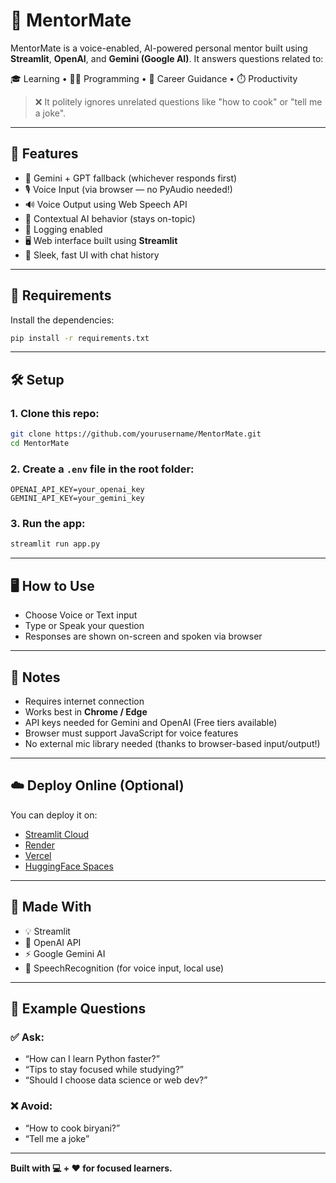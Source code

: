 # 🤖 MentorMate

MentorMate is a voice-enabled, AI-powered personal mentor built using **Streamlit**, **OpenAI**, and **Gemini (Google AI)**. It answers questions related to:

🎓 Learning • 👨‍💻 Programming • 💼 Career Guidance • ⏱️ Productivity

> ❌ It politely ignores unrelated questions like "how to cook" or "tell me a joke".

---

## 🔧 Features

- 🔄 Gemini + GPT fallback (whichever responds first)
- 🎙️ Voice Input (via browser — no PyAudio needed!)
- 🔊 Voice Output using Web Speech API
- 🧠 Contextual AI behavior (stays on-topic)
- 📜 Logging enabled
- 🖥️ Web interface built using **Streamlit**
- 🎨 Sleek, fast UI with chat history

---

## 🧰 Requirements

Install the dependencies:

```bash
pip install -r requirements.txt
```

---

## 🛠️ Setup

### 1. Clone this repo:

```bash
git clone https://github.com/yourusername/MentorMate.git
cd MentorMate
```

### 2. Create a `.env` file in the root folder:

```env
OPENAI_API_KEY=your_openai_key
GEMINI_API_KEY=your_gemini_key
```

### 3. Run the app:

```bash
streamlit run app.py
```

---

## 🖥️ How to Use

- Choose Voice or Text input  
- Type or Speak your question  
- Responses are shown on-screen and spoken via browser 

---

## 📌 Notes

- Requires internet connection  
- Works best in **Chrome / Edge**  
- API keys needed for Gemini and OpenAI (Free tiers available)  
- Browser must support JavaScript for voice features
- No external mic library needed (thanks to browser-based input/output!)

---

## ☁️ Deploy Online (Optional)

You can deploy it on:

- [Streamlit Cloud](https://streamlit.io/cloud)
- [Render](https://render.com/)
- [Vercel](https://vercel.com/)
- [HuggingFace Spaces](https://huggingface.co/spaces)

---

## 🙌 Made With

- 💡 Streamlit  
- 🧠 OpenAI API  
- ⚡ Google Gemini AI  
- 🎤  SpeechRecognition (for voice input, local use)

---

## 🧠 Example Questions

### ✅ Ask:

- “How can I learn Python faster?”  
- “Tips to stay focused while studying?”  
- “Should I choose data science or web dev?”

### ❌ Avoid:

- “How to cook biryani?”  
- “Tell me a joke”

---

**Built with 💻 + ❤️ for focused learners.**
